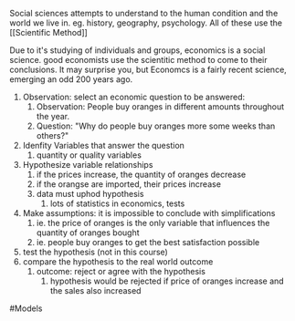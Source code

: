 Social sciences attempts to understand to the human condition and the world we live in. eg. history, geography, psychology. All of these use the [[Scientific Method]]

Due to it's studying of individuals and groups, economics is a social science. good economists use the scientitic method to come to their conclusions. It may surprise you, but Economcs is a fairly recent science, emerging an odd 200 years ago.

1. Observation: select an economic question to be answered: 
	1. Observation: People buy oranges in different amounts throughout the year.
	2. Question: "Why do people buy oranges more some weeks than others?"
2. Idenfity Variables that answer the question
	1. quantity or quality variables
3. Hypothesize variable relationships
	1. if the prices increase, the quantity of oranges decrease
	2. if the orangse are imported, their prices increase
	3. data must uphod hypothesis
		1. lots of statistics in economics, tests
4. Make assumptions: it is impossible to conclude with simplifications
	1. ie. the price of oranges is the only variable that influences the quantity of oranges bought
	2. ie. people buy oranges to get the best satisfaction possible
5. test the hypothesis (not in this course)
6. compare the hypothesis to the real world outcome
	1. outcome: reject or agree with the hypothesis
		1. hypothesis would be rejected if price of oranges increase and the sales also increased

#Models 